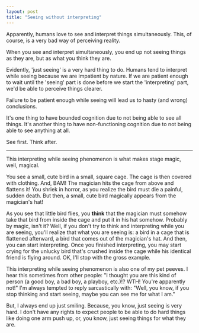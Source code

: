 ```yaml
---
layout: post
title: "Seeing without interpreting"
---
```


Apparently, humans love to see and interpret things simultaneously. This, of course, is a very bad way of perceiving reality.

When you see and interpret simultaneously, you end up not seeing things as they are, but as what you think they are.

Evidently, 'just seeing' is a very hard thing to do. Humans tend to interpret while seeing because we are impatient by nature. If we are patient enough to wait until the 'seeing' part is done before we start the 'interpreting' part, we'd be able to perceive things clearer.

Failure to be patient enough while seeing will lead us to hasty (and wrong) conclusions.

It's one thing to have bounded cognition due to not being able to see all things. It's another thing to have non-functioning cognition due to not being able to see anything at all.

See first. Think after.

---

This interpreting while seeing phenomenon is what makes stage magic, well, magical. 

You see a small, cute bird in a small, square cage. The cage is then covered with clothing. And, BAM! The magician hits the cage from above and flattens it! You shriek in horror, as you realize the bird must die a painful, sudden death. But then, a small, cute bird magically appears from the magician's hat! 

As you see that little bird flies, you **think** that the magician must somehow take that bird from inside the cage and put it in his hat somehow. Probably by magic, isn't it? Well, if you don't try to think and interpreting while you are seeing, you'll realize that what you are seeing is: a bird in a cage that is flattened afterward, a bird that comes out of the magician's hat. And then, you can start interpreting. Once you finished interpreting, you may start crying for the unlucky bird that's crushed inside the cage while his identical friend is flying around. OK, I'll stop with the gross example.

This interpreting while seeing phenomenon is also one of my pet peeves. I hear this sometimes from other people: "I thought you are this kind of person (a good boy, a bad boy, a playboy, etc.)!? WTH! You're apparently not!" I'm always tempted to reply sarcastically with: "Well, you know, if you stop thinking and start seeing, maybe you can see me for what I am."

But, I always end up just smiling. Because, you know, just seeing is very hard. I don't have any rights to expect people to be able to do hard things like doing one arm push up, or, you know, just seeing things for what they are.
